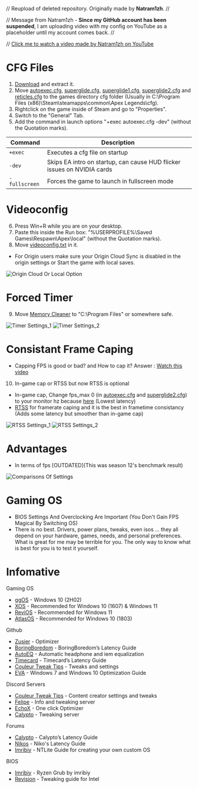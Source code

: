 // Reupload of deleted repository. Originally made by **Natram1zh**. //

// Message from Natram1zh - **Since my GitHub account has been suspended**, I am uploading video with my config on YouTube as a placeholder until my account comes back. //

// [Click me to watch a video made by Natram1zh on YouTube](https://www.youtube.com/watch?v=CLCtMcxk8Pw)

# CFG Files 
1. [Download](https://github.com/V3nilla/Apex-Legends-Config-And-Tweaks/releases/download/Reupload/Apex-Legends-Config-And-Tweaks.zip) and extract it.
2. Move [autoexec.cfg](https://github.com/V3nilla/Apex-Legends-Config-And-Tweaks/blob/main/autoexec.cfg), [superglide.cfg](https://github.com/V3nilla/Apex-Legends-Config-And-Tweaks/blob/main/superglide.cfg), [superglide1.cfg](https://github.com/V3nilla/Apex-Legends-Config-And-Tweaks/blob/main/superglide1.cfg), [superglide2.cfg](https://github.com/V3nilla/Apex-Legends-Config-And-Tweaks/blob/main/superglide2.cfg) and [reticles.cfg](https://github.com/V3nilla/Apex-Legends-Config-And-Tweaks/blob/main/reticles.cfg) to the games directory cfg folder (Usually in C:\Program Files (x86)\Steam\steamapps\common\Apex Legends\cfg).
3. Rightclick on the game inside of Steam and go to "Properties".
4. Switch to the "General" Tab.
5. Add the command in launch options "+exec autoexec.cfg -dev" (without the Quotation marks).

| Command | Description |
| --- | --- |
| `+exec` | Executes a cfg file on startup |
| `-dev` | Skips EA intro on startup, can cause HUD flicker issues on NVIDIA cards |
| `-fullscreen` | Forces the game to launch in fullscreen mode |

# Videoconfig
6. Press Win+R while you are on your desktop.
7. Paste this inside the Run box: "%USERPROFILE%\Saved Games\Respawn\Apex\local" (without the Quotation marks).
8. Move [videoconfig.txt](https://github.com/V3nilla/Apex-Legends-Config-And-Tweaks/blob/main/videoconfig.txt) in it.
- For Origin users make sure your Origin Cloud Sync is disabled in the origin settings or Start the game with local saves.

![Origin Cloud Or Local Option](https://user-images.githubusercontent.com/48512277/224393819-05ce364d-20fb-40e3-862d-872c25fc18e5.png)

# Forced Timer 
9. Move [Memory Cleaner](https://github.com/V3nilla/Apex-Legends-Config-And-Tweaks/tree/main/Memory%20Cleaner) to "C:\Program Files" or somewhere safe.

![Timer Settings_1](https://user-images.githubusercontent.com/48512277/224394013-d5d90ab0-a341-45df-9404-6566e5c42c3a.png)
![Timer Settings_2](https://user-images.githubusercontent.com/48512277/224394017-fb629fb6-f575-46a8-8430-201af8c643bd.png)


# Consistant Frame Caping
- Capping FPS is good or bad? and How to cap it? Answer : [Watch this video](https://youtu.be/N8ZUqT6Tfiw)
10. In-game cap or RTSS but now RTSS is optional  
- In-game cap, Change fps_max 0 (in [autoexec.cfg](https://github.com/V3nilla/Apex-Legends-Config-And-Tweaks/blob/main/autoexec.cfg) and [superglide2.cfg](https://github.com/V3nilla/Apex-Legends-Config-And-Tweaks/blob/main/superglide2.cfg)) to your monitor hz because [here](https://youtu.be/_73gFgNrYVQ) (Lowest latency)
- [RTSS](https://www.guru3d.com/files-details/rtss-rivatuner-statistics-server-download.html) for framerate caping and it is the best in frametime consistancy (Adds some latency but smoother than in-game cap)

![RTSS Settings_1](https://user-images.githubusercontent.com/48512277/224394175-bf0c73e1-f192-4baa-8f1a-0108526669a3.png)
![RTSS Settings_2](https://user-images.githubusercontent.com/48512277/224394192-43214867-2ebf-4896-aca5-9236208ee558.png)


# Advantages
- In terms of fps [OUTDATED](This was season 12's benchmark result)

![Comparisons Of Settings](https://user-images.githubusercontent.com/48512277/224394312-0d4c3c3c-da06-4219-8723-005873022dd7.png)


# Gaming OS 
- BIOS Settings And Overclocking Are Important (You Don't Gain FPS Magical By Switching OS)
- There is no best. Drivers, power plans, tweaks, even isos ... they all depend on your hardware, games, needs, and personal preferences. What is great for me may be terrible for you. The only way to know what is best for you is to test it yourself.
 
# Infomative
Gaming OS
- [ggOS](https://discord.gg/A5BHSQV) - Windows 10 (2H02)
- [XOS](https://discord.gg/k6EGvTNPe4) - Recommended for Windows 10 (1607) & Windows 11
- [ReviOS](https://discord.gg/962y4pU) - Recommended for Windows 11
- [AtlasOS](https://discord.gg/ERAy8HNFPg) - Recommended for Windows 10 (1803)

Github
- [Zusier](https://github.com/Zusier/Zusiers-optimization-Batch) - Optimizer
- [BoringBoredom](https://github.com/BoringBoredom/PC-Optimization-Hub) - BoringBoredom’s Latency Guide
- [AutoEQ](https://github.com/jaakkopasanen/AutoEq/blob/master/results/INDEX.md) - Automatic headphone and iem equalization
- [Timecard](https://github.com/djdallmann/GamingPCSetup) - Timecard’s Latency Guide
- [Couleur Tweak Tips](https://github.com/couleur-tweak-tips) - Tweaks and settings
- [EVA](https://github.com/amitxv/EVA) - Windows 7 and Windows 10 Optimization Guide

Discord Servers
- [Couleur Tweak Tips](https://discord.gg/ctt) - Content creator settings and tweaks
- [Felipe](discord.gg/35DVM9ErrG) - Info and tweaking server
- [EchoX](https://discord.gg/dptDHp9p9k) - One click Optimizer
- [Calypto](https://discord.com/invite/QvPubRq) - Tweaking server

Forums
- [Calypto](https://docs.google.com/document/d/1c2-lUJq74wuYK1WrA_bIvgb89dUN0sj8-hO3vqmrau4/edit) - Calypto’s Latency Guide
- [Nikos](http://n1kobg.blogspot.com) - Niko's Latency Guide
- [Imribiy](https://docs.google.com/spreadsheets/d/1p6VUQIHEJtBZxcav-a403UtoCMHop17IJI3_qM-zEH8) - NTLite Guide for creating your own custom OS

BIOS
- [Imribiy](https://docs.google.com/spreadsheets/d/1Jw3lfH0uRFXMxnFGdpNfRpVvrQN-MVwaE0HSKoj-Xag/edit) - Ryzen Grub by imribiy
- [Revision](https://docs.google.com/document/d/1-izZaWrXaKIncYXDwmdY32YwdGCU5mDLJE6TW1Opnv8/edit#heading=h.f8qzobdxnx6w) - Tweaking guide for Intel
